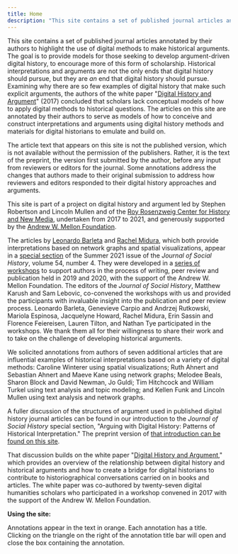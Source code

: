 ```yaml
---
title: Home
description: "This site contains a set of published journal articles annotated by their authors to highlight the use of digital methods to make historical arguments. The goal is to provide models for those seeking to develop argument-driven digital history, to encourage more of this form of scholarship."
---
```


This site contains a set of published journal articles annotated by
their authors to highlight the use of digital methods to make historical
arguments. The goal is to provide models for those seeking to develop
argument-driven digital history, to encourage more of this form of
scholarship. Historical interpretations and arguments are not the only
ends that digital history should pursue, but they are *an* end that
digital history should pursue. Examining why there are so few examples
of digital history that make such explicit arguments, the authors of the
white paper "[Digital History and
Argument](https://rrchnm.org/wordpress/wp-content/uploads/2017/11/digital-history-and-argument.RRCHNM.pdf)"
(2017) concluded that scholars lack conceptual models of how to apply
digital methods to historical questions. The articles on this site are
annotated by their authors to serve as models of how to conceive and
construct interpretations and arguments using digital history methods
and materials for digital historians to emulate and build on.

The article text that appears on this site is not the published version,
which is not available without the permission of the publishers. Rather, it is
the text of the preprint, the version first submitted by the author, before any
input from reviewers or editors for the journal. Some annotations
address the changes that authors made to their original submission to
address how reviewers and editors responded to their digital history
approaches and arguments.

This site is part of a project on digital history and argument led by
Stephen Robertson and Lincoln Mullen and of the [Roy Rosenzweig Center for
History and New Media](https://rrchnm.org), undertaken from 2017 to 2021,
and generously supported by the [Andrew W. Mellon Foundation](https://mellon.org).

The articles by [Leonardo Barleta](/articles/barleta/) and [Rachel Midura](/articles/midura/), which both provide
interpretations based on network graphs and spatial visualizations,
appear in a [special section](https://academic.oup.com/jsh/search-results?f_TocHeadingTitle=Special+Section%3a+Arguing+with+Digital+Histories) of the Summer 2021 issue of the *Journal of
Social History*, volume 54, number 4. They were developed in a [series
of
workshops](https://rrchnm.org/news/workshop-digital-history-articles/)
to support authors in the process of writing, peer review and
publication held in 2019 and 2020, with the support of the Andrew W.
Mellon Foundation. The editors of the *Journal of Social History*, Matthew
Karush and Sam Lebovic, co-convened the workshops with us and provided
the participants with invaluable insight into the publication and peer
review process. Leonardo Barleta, Genevieve Carpio and Andrzej
Rutkowski, Mariola Espinosa, Jacquelyne Howard, Rachel Midura, Erin
Sassin and Florence Feiereisen, Lauren Tilton, and Nathan Tye
participated in the workshops. We thank them all for their willingness
to share their work and to take on the challenge of
developing historical arguments.

We solicited annotations from authors of seven additional articles that
are influential examples of historical interpretations based on a
variety of digital methods: Caroline Winterer using spatial
visualizations; Ruth Ahnert and Sebastian Ahnert and Maeve Kane using
network graphs; Melodee Beals, Sharon Block and David Newman, Jo
Guldi; Tim Hitchcock and William Turkel using text analysis and
topic modeling; and Kellen Funk and Lincoln Mullen using text analysis and network graphs.

A fuller discussion of the structures of argument used in published
digital history journal articles can be found in our introduction to the
*Journal of Social History* special section, "Arguing with Digital
History: Patterns of Historical Interpretation." The preprint version of
[that introduction can be found on this site](/articles/introduction/).

That discussion builds on the white paper "[Digital History and
Argument](https://rrchnm.org/argument-white-paper/)," which
provides an overview of the relationship between digital history and
historical arguments and how to create a bridge for digital historians
to contribute to historiographical conversations carried on in books and
articles. The white paper was co-authored by twenty-seven digital
humanities scholars who participated in a workshop convened in 2017 with
the support of the Andrew W. Mellon Foundation.

**Using the site:**

Annotations appear in the text in orange. Each annotation has a title.
Clicking on the triangle on the right of the annotation title bar will
open and close the box containing the annotation.
